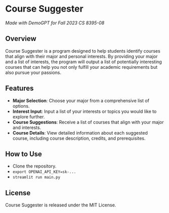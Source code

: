 # Course Suggester
*Made with DemoGPT for Fall 2023 CS 8395-08*

## Overview

Course Suggester is a program designed to help students identify courses that align with their major and personal interests. By providing your major and a list of interests, the program will output a list of potentially interesting courses that can help you not only fulfill your academic requirements but also pursue your passions.

## Features

- **Major Selection**: Choose your major from a comprehensive list of options.
- **Interest Input**: Input a list of your interests or topics you would like to explore further.
- **Course Suggestions**: Receive a list of courses that align with your major and interests.
- **Course Details**: View detailed information about each suggested course, including course description, credits, and prerequisites.

## How to Use

- Clone the repository.
- `export OPENAI_API_KEY=sk-...`
- `streamlit run main.py`

## License

Course Suggester is released under the MIT License.
